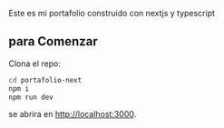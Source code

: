 Este es mi portafolio construido con nextjs y typescript
## para Comenzar

Clona el repo:

```bash
cd portafolio-next
npm i
npm run dev
```

se abrira en  [http://localhost:3000](http://localhost:3000).


